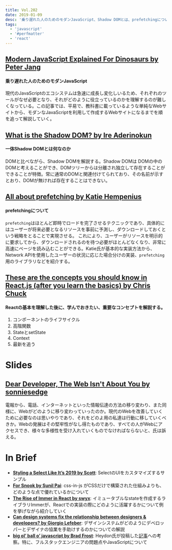 ```yaml
---
title: Vol.202
date: 2019-01-09
desc: '乗り遅れた人のためのモダンJavaScript、Shadow DOMとは、prefetchingについて、ほか計10リンク'
tags:
  - 'javascript'
  - '#perfmatter'
  - 'react'
---
```


## [Modern JavaScript Explained For Dinosaurs by Peter Jang](https://medium.com/the-node-js-collection/modern-javascript-explained-for-dinosaurs-f695e9747b70)

#### 乗り遅れた人のためのモダンJavaScript

現代のJavaScriptのエコシステムは急速に成長し変化しいるため、それぞれのツールがなぜ必要となり、それがどのように役立っているのかを理解するのが難しくなっている。この記事では、平易で、教科書に載っているような単純なWebサイトから、モダンなJavaScriptを利用して作成するWebサイトになるまでを順を追って解説していく。

## [What is the Shadow DOM? by Ire Aderinokun](https://bitsofco.de/what-is-the-shadow-dom/)

#### 一体Shadow DOMとは何なのか

DOMと比べながら、Shadow DOMを解説する。Shadow DOMは DOMの中のDOMと考えることができ、DOMツリーからは分離され独立して存在することができることが特徴。常に通常のDOMと関連付けてられており、その名前が示すとおり、DOMが無ければ存在することはできない。

## [All about prefetching by Katie Hempenius](https://calendar.perfplanet.com/2018/all-about-prefetching/)

#### prefetchingについて

`prefetching`はほとんど即時でロードを完了させるテクニックであり、具体的にはユーザーが将来必要となるリソースを事前に予測し、ダウンロードしておくという戦略をとることで実現させる。 これにより、ユーザーがリソースを明示的に要求してから、ダウンロードされるのを待つ必要がほとんどなくなり、非常に高速にページを読み込むことができる。Katie氏が基本的な実装方法から、Network APIを使用したユーザーの状況に応じた場合分けの実装、`prefetching`用のライブラリなどを紹介する。

## [These are the concepts you should know in React.js (after you learn the basics) by Chris Chuck](https://medium.freecodecamp.org/these-are-the-concepts-you-should-know-in-react-js-after-you-learn-the-basics-ee1d2f4b8030)

#### Reactの基本を理解した後に、学んでおきたい、重要なコンセプトを解説する。

1. コンポーネントのライフサイクル
2. 高階関数
3. StateとsetState
4. Context
5. 最新を追う

# Slides

## [Dear Developer, The Web Isn't About You by sonniesedge](https://www.sonniesedge.co.uk/talks/dear-developer)

電報から、電話、インターネットといった情報伝達の方法の移り変わり、また同様に、Webがどのように移り変わっていったのか。現代のWebを改善していくために必要なのは思いやりであり、それをどのよ用の私達は行動に移していくべきか。Webの発展はその堅牢性がなし得たものであり、すべての人がWebにアクセスでき、様々な多様性を受け入れていくものでなければならないと、氏は訴える。

# In Brief
- [**Styling a Select Like It’s 2019 by Scott**](https://www.filamentgroup.com/lab/select-css.html): SelectのUIをカスタマイズするサンプル
- [**For Snook by Sunil Pai**](https://gist.github.com/threepointone/731b0c47e78d8350ae4e105c1a83867d): css-in-js がCSSだけで構築された仕組みよりも、どのような点で優れているかについて
- [**The Rise of Immer in React by swyx**](https://www.netlify.com/blog/2018/09/12/the-rise-of-immer-in-react/): イミュータブルなstateを作成するライブラリImmerが、Reactでの実装の際にどのように活躍するかについて例を挙げながら紹介していく
- [**Can design systems fix the relationship between designers & developers? by Giorgio Lefeber**](https://uxdesign.cc/can-design-systems-fix-the-relationship-between-designers-developers-eb12fc9329ab): デザインシステムがどのようにデベロッパーとデザイナの協業を手助けするのかについての解説
- [**big ol’ ball o’ javascript by Brad Frost**](http://bradfrost.com/blog/post/big-ol-ball-o-javascript/): Heydon氏が投稿した[記事](http://www.heydonworks.com/article/reluctant-gatekeeping-the-problem-with-full-stack)への考察。特に、フルスタックエンジニアの問題点やJavaScriptについて
